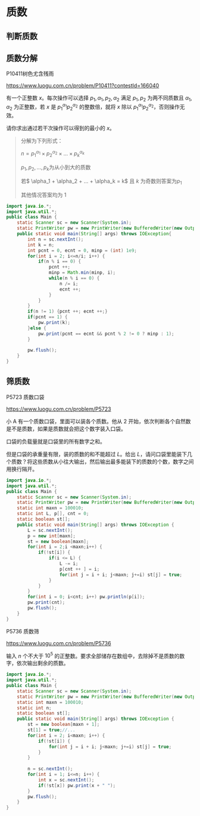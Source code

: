 # 质数

## 判断质数

## 质数分解

P10411树色尤含残雨

https://www.luogu.com.cn/problem/P10411?contestId=166040

有一个正整数 $x$。每次操作可以选择 $p_1,\alpha_1,p_2,\alpha_2$ 满足 $p_1,p_2$ 为两不同质数且 $\alpha_1,\alpha_2$ 为正整数，若 $x$ 是 $p_1^{\alpha_1}p_2^{\alpha_2}$ 的整数倍，就将 $x$ 除以 $p_1^{\alpha_1}p_2^{\alpha_2}$，否则操作无效。

请你求出通过若干次操作可以得到的最小的 $x$。

> 分解为下列形式：
>
> $n = p_1^{\alpha_1}\times p_2^{\alpha_2}\times ...\times p_k^{\alpha_k}$
>
> $p_1,p_2,...,p_k$为从小到大的质数
>
> 若$ \alpha_1 + \alpha_2 + ... + \alpha_k = k$ 且 $k$ 为奇数则答案为$p_1$
>
> 其他情况答案均为 $1$

```java
import java.io.*;
import java.util.*;
public class Main {
	static Scanner sc = new Scanner(System.in);
	static PrintWriter pw = new PrintWriter(new BufferedWriter(new OutputStreamWriter(System.out)));
	public static void main(String[] args) throws IOException{
		int n = sc.nextInt();
		int k = n;
		int pcnt = 0, ecnt = 0, minp = (int) 1e9;
		for(int i = 2; i<=n/i; i++) {
			if(n % i == 0) {
				pcnt ++;
				minp = Math.min(minp, i);
				while(n % i == 0) {
					n /= i;
					ecnt ++;
				}
			}
		}
		if(n != 1) {pcnt ++; ecnt ++;}
		if(pcnt == 1) {
			pw.print(k);
		}else {
			pw.print(pcnt == ecnt && pcnt % 2 != 0 ? minp : 1);	
		}
		
		pw.flush();
	}
}

```

## 筛质数

P5723 质数口袋

https://www.luogu.com.cn/problem/P5723

小 A 有一个质数口袋，里面可以装各个质数。他从 $2$ 开始，依次判断各个自然数是不是质数，如果是质数就会把这个数字装入口袋。

口袋的负载量就是口袋里的所有数字之和。

但是口袋的承重量有限，装的质数的和不能超过 $L$。给出 $L$，请问口袋里能装下几个质数？将这些质数从小往大输出，然后输出最多能装下的质数的个数，数字之间用换行隔开。

```java
import java.io.*;
import java.util.*;
public class Main {
    static Scanner sc = new Scanner(System.in);
    static PrintWriter pw = new PrintWriter(new BufferedWriter(new OutputStreamWriter(System.out)));
    static int maxn = 100010;
    static int L, p[], cnt = 0;
    static boolean st[];
    public static void main(String[] args) throws IOException {
    	L = sc.nextInt();
    	p = new int[maxn];
    	st = new boolean[maxn];
    	for(int i = 2;i <maxn;i++) {
    		if(!st[i]) {
    			if(i <= L) {
    				L -= i;
    				p[cnt ++ ] = i;
    				for(int j = i + i; j<maxn; j+=i) st[j] = true;
    			}
    		}
    	}
    	for(int i = 0; i<cnt; i++) pw.println(p[i]);
    	pw.print(cnt);
    	pw.flush();
    }
}
```

P5736 质数筛

https://www.luogu.com.cn/problem/P5736

输入 $n$ 个不大于 $10^5$ 的正整数。要求全部储存在数组中，去除掉不是质数的数字，依次输出剩余的质数。

```JAVA
import java.io.*;
import java.util.*;
public class Main {
    static Scanner sc = new Scanner(System.in);
    static PrintWriter pw = new PrintWriter(new BufferedWriter(new OutputStreamWriter(System.out)));
    static int maxn = 100010;
    static int n;
    static boolean st[];
    public static void main(String[] args) throws IOException {
    	st = new boolean[maxn + 1];
    	st[1] = true;//...
    	for(int i = 2; i<maxn; i++) {
    		if(!st[i]) {
    			for(int j = i + i; j<maxn; j+=i) st[j] = true;
    		}
    	}
    	
    	n = sc.nextInt();
    	for(int i = 1; i<=n; i++) {
    		int x = sc.nextInt();
    		if(!st[x]) pw.print(x + " ");
    	}
    	pw.flush();
    }
}
```

